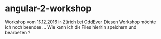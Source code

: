 # angular-2-workshop
Workshop vom 16.12.2016 in Zürich bei OddEven
Diesen Workshop möchte ich noch beenden ...
Wie kann ich die Files hierhin speichern und bearbeiten ?
